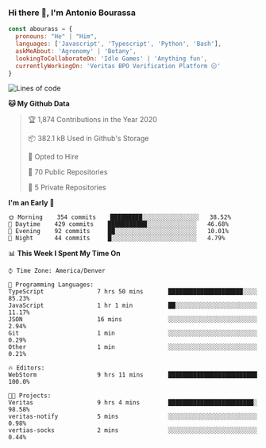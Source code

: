 ### Hi there 👋, I'm Antonio Bourassa

```javascript
const abourass = {
  pronouns: "He" | "Him",
  languages: ['Javascript', 'Typescript', 'Python', 'Bash'],
  askMeAbout: 'Agronomy' | 'Botany',
  lookingToCollaborateOn: 'Idle Games' | 'Anything fun',
  currentlyWorkingOn: 'Veritas BPO Verification Platform 😑'
}
```

<!--START_SECTION:waka-->
![Lines of code](https://img.shields.io/badge/From%20Hello%20World%20I%27ve%20Written-33.2%20million%20lines%20of%20code-blue)

**🐱 My Github Data** 

> 🏆 1,874 Contributions in the Year 2020
 > 
> 📦 382.1 kB Used in Github's Storage 
 > 
> 💼 Opted to Hire
 > 
> 📜 70 Public Repositories
 > 
> 🔑 5 Private Repositories 

**I'm an Early 🐤** 

```text
🌞 Morning    354 commits    █████████░░░░░░░░░░░░░░░░   38.52% 
🌆 Daytime    429 commits    ███████████░░░░░░░░░░░░░░   46.68% 
🌃 Evening    92 commits     ██░░░░░░░░░░░░░░░░░░░░░░░   10.01% 
🌙 Night      44 commits     █░░░░░░░░░░░░░░░░░░░░░░░░   4.79%

```


📊 **This Week I Spent My Time On** 

```text
⌚︎ Time Zone: America/Denver

💬 Programming Languages: 
TypeScript               7 hrs 50 mins       █████████████████████░░░░   85.23% 
JavaScript               1 hr 1 min          ██░░░░░░░░░░░░░░░░░░░░░░░   11.17% 
JSON                     16 mins             ░░░░░░░░░░░░░░░░░░░░░░░░░   2.94% 
Git                      1 min               ░░░░░░░░░░░░░░░░░░░░░░░░░   0.29% 
Other                    1 min               ░░░░░░░░░░░░░░░░░░░░░░░░░   0.21%

🔥 Editors: 
WebStorm                 9 hrs 11 mins       █████████████████████████   100.0%

🐱‍💻 Projects: 
Veritas                  9 hrs 4 mins        ████████████████████████░   98.58% 
veritas-notify           5 mins              ░░░░░░░░░░░░░░░░░░░░░░░░░   0.98% 
vertias-socks            2 mins              ░░░░░░░░░░░░░░░░░░░░░░░░░   0.44%

```


<!--END_SECTION:waka-->

<!--
**Abourass/Abourass** is a ✨ _special_ ✨ repository because its `README.md` (this file) appears on your GitHub profile.

Here are some ideas to get you started:

- 🔭 I’m currently working on ...
- 🌱 I’m currently learning ...
- 👯 I’m looking to collaborate on ...
- 🤔 I’m looking for help with ...
- 💬 Ask me about ...
- 📫 How to reach me: ...
- 😄 Pronouns: ...
- ⚡ Fun fact: ...
-->
